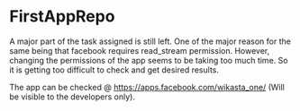 FirstAppRepo
============
A major part of the task assigned is still left. One of the major reason for the same being that facebook requires 
read_stream permission. However, changing the permissions of the app seems to be taking too much time. So it is getting
too difficult to check and get desired results. 

The app can be checked @ https://apps.facebook.com/wikasta_one/ (Will be visible to the developers only).
